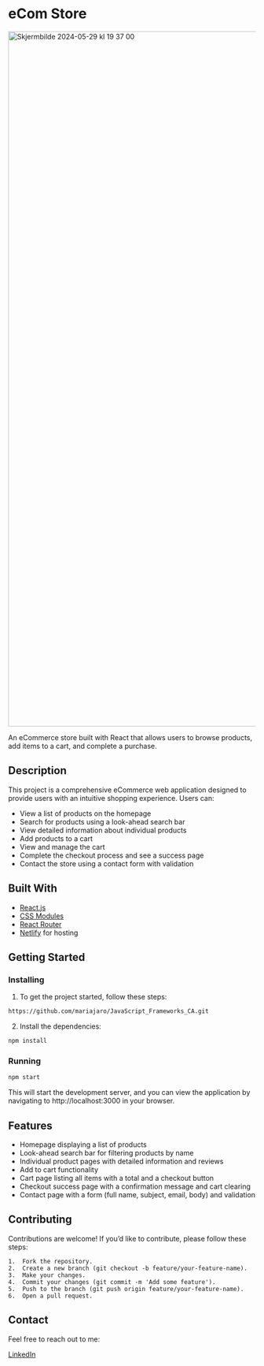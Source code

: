 # eCom Store
<img width="1411" alt="Skjermbilde 2024-05-29 kl  19 37 00" src="https://github.com/mariajaro/JavaScript_Frameworks_CA/assets/114582344/468ba468-c36a-4f0c-8789-a56dad9281a4">

An eCommerce store built with React that allows users to browse products, add items to a cart, and complete a purchase.

## Description

This project is a comprehensive eCommerce web application designed to provide users with an intuitive shopping experience. Users can:
- View a list of products on the homepage
- Search for products using a look-ahead search bar
- View detailed information about individual products
- Add products to a cart
- View and manage the cart
- Complete the checkout process and see a success page
- Contact the store using a contact form with validation

## Built With

- [React.js](https://reactjs.org/)
- [CSS Modules](https://github.com/css-modules/css-modules)
- [React Router](https://reactrouter.com/)
- [Netlify](https://www.netlify.com) for hosting

## Getting Started

### Installing

1. To get the project started, follow these steps:

```bash
https://github.com/mariajaro/JavaScript_Frameworks_CA.git
```

2. Install the dependencies:

```bash
npm install
```

### Running

```bash
npm start
```
This will start the development server, and you can view the application by navigating to http://localhost:3000 in your browser.

## Features

- Homepage displaying a list of products
- Look-ahead search bar for filtering products by name
- Individual product pages with detailed information and reviews
- Add to cart functionality
- Cart page listing all items with a total and a checkout button
- Checkout success page with a confirmation message and cart clearing
- Contact page with a form (full name, subject, email, body) and validation

## Contributing

Contributions are welcome! If you’d like to contribute, please follow these steps:

	1.	Fork the repository.
	2.	Create a new branch (git checkout -b feature/your-feature-name).
	3.	Make your changes.
	4.	Commit your changes (git commit -m 'Add some feature').
	5.	Push to the branch (git push origin feature/your-feature-name).
	6.	Open a pull request.

## Contact

Feel free to reach out to me:

[LinkedIn](https://linkedin.com/in/maria-jaroszewska)

